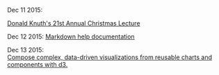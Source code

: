 Dec 11 2015:

[Donald Knuth's 21st Annual Christmas Lecture](https://www.youtube.com/watch?v=48iJx8FVuis&feature=youtu.be)

Dec 12 2015:
[Markdown help documentation](https://github.com/adam-p/markdown-here/wiki/Markdown-Cheatsheet#headers)

Dec 13 2015:  
[Compose complex, data-driven visualizations from reusable charts and components with d3.](http://csnw.github.io/d3.compose/)
